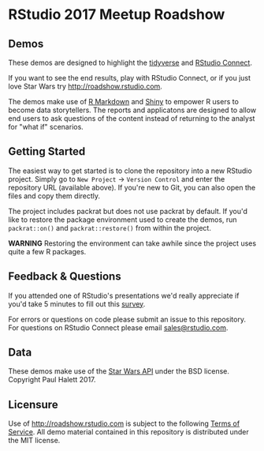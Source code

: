 # RStudio 2017 Meetup Roadshow

## Demos

These demos are designed to highlight the [tidyverse](http://tidyverse.org) and [RStudio Connect](https://rstudio.com/about/products/connect). 

If you want to see the end results, play with RStudio Connect, or if you just love Star Wars try http://roadshow.rstudio.com. 

The demos make use of [R Markdown](http://rmarkdown.rstudio.com) and [Shiny](http://shiny.rstudio.com) to empower R users to become data storytellers. The reports and applicatons are designed to allow end users to ask questions of the content instead of returning to the analyst for "what if" scenarios.

## Getting Started

The easiest way to get started is to clone the repository into a new RStudio project. Simply go to `New Project` -> `Version Control` and enter the repository URL (available above). If you're new to Git, you can also open the files and copy them directly.

The project includes packrat but does not use packrat by default. If you'd like to restore the package environment used to create the demos, run `packrat::on()` and `packrat::restore()` from within the project. 

**WARNING** Restoring the environment can take awhile since the project uses quite a few R packages.

## Feedback & Questions

If you attended one of RStudio's presentations we'd really appreciate if you'd take 5 minutes to fill out this [survey](http://roadshow.rstudio.com/survey).

For errors or questions on code please submit an issue to this repository. For questions on RStudio Connect please email sales@rstudio.com. 

## Data

These demos make use of the [Star Wars API](http://swapi.co/about) under the BSD license. Copyright Paul Halett 2017.

## Licensure

Use of http://roadshow.rstudio.com is subject to the following [Terms of Service](https://www.rstudio.com/about/connect-terms-of-use/). All demo material contained in this repository is distributed under the MIT license.
